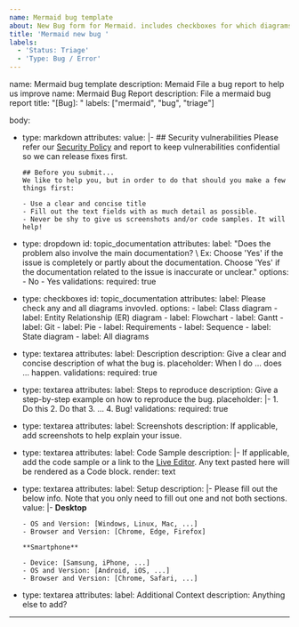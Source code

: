 ```yaml
---
name: Mermaid bug template
about: New Bug form for Mermaid. includes checkboxes for which diagrams are involved.
title: 'Mermaid new bug '
labels:
  - 'Status: Triage'
  - 'Type: Bug / Error'
---
```


name: Mermaid bug template
description: Memaid File a bug report to help us improve
name: Mermaid Bug Report
description: File a mermaid bug report
title: "[Bug]: "
labels: ["mermaid", "bug", "triage"]

body:
  - type: markdown
    attributes:
      value: |-
        ## Security vulnerabilities
        Please refer our [Security Policy](https://github.com/mermaid-js/.github/blob/main/SECURITY.md) and report to keep vulnerabilities confidential so we can release fixes first.

        ## Before you submit...
        We like to help you, but in order to do that should you make a few things first:

        - Use a clear and concise title
        - Fill out the text fields with as much detail as possible.
        - Never be shy to give us screenshots and/or code samples. It will help!
  - type: dropdown
    id: topic_documentation
    attributes:
      label: "Does the problem also involve the main documentation? \ 
        Ex: Choose 'Yes' if the issue is completely or partly about the documentation.  Choose 'Yes' if the documentation related to the issue is inaccurate or unclear."
      options:
        - No
        - Yes
    validations:
      required: true
  - type: checkboxes
    id: topic_documentation
    attributes:
      label: Please check any and all diagrams invovled.
      options:
        - label: Class diagram
        - label: Entity Relationship (ER) diagram
        - label: Flowchart
        - label: Gantt
        - label: Git
        - label: Pie
        - label: Requirements
        - label: Sequence
        - label: State diagram
        - label: All diagrams

  - type: textarea
    attributes:
      label: Description
      description: Give a clear and concise description of what the bug is.
      placeholder: When I do ... does ... happen.
    validations:
      required: true
  - type: textarea
    attributes:
      label: Steps to reproduce
      description: Give a step-by-step example on how to reproduce the bug.
      placeholder: |-
        1. Do this
        2. Do that
        3. ...
        4. Bug!
    validations:
      required: true
  - type: textarea
    attributes:
      label: Screenshots
      description: If applicable, add screenshots to help explain your issue.
  - type: textarea
    attributes:
      label: Code Sample
      description: |-
        If applicable, add the code sample or a link to the [Live Editor](https://mermaid.live).
        Any text pasted here will be rendered as a Code block.
      render: text
  - type: textarea
    attributes:
      label: Setup
      description: |-
        Please fill out the below info.
        Note that you only need to fill out one and not both sections.
      value: |-
        **Desktop**

        - OS and Version: [Windows, Linux, Mac, ...]
        - Browser and Version: [Chrome, Edge, Firefox]

        **Smartphone**

        - Device: [Samsung, iPhone, ...]
        - OS and Version: [Android, iOS, ...]
        - Browser and Version: [Chrome, Safari, ...]
  - type: textarea
    attributes:
      label: Additional Context
      description: Anything else to add?

---
